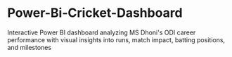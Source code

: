 # Power-Bi-Cricket-Dashboard
Interactive Power BI dashboard analyzing MS Dhoni's ODI career performance with visual insights into runs, match impact, batting positions, and milestones
